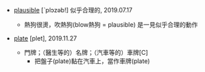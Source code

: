 - [plausible](https://tw.dictionary.search.yahoo.com/search?p=plausible) [ˋplɔzəb!] 似乎合理的, 2019.07.17
  - 熱狗很燙，吹熱狗(blow熱狗 = plausible) 是一見似乎合理的動作
  
- [plate](https://tw.dictionary.search.yahoo.com/search?p=plate) [plet], 2019.11.27
  - 門牌；（醫生等的）名牌；（汽車等的）車牌[C]
    - 把盤子(plate)黏在汽車上，當作車牌(plate)
